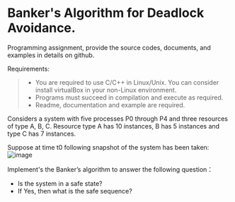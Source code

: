 # **Banker's Algorithm for Deadlock Avoidance.**

Programming assignment, provide the source codes, documents, and examples in details on github.

Requirements:
> + You are required to use C/C++ in Linux/Unix. You can consider install virtualBox in your non-Linux environment.
> + Programs must succeed in compilation and execute as required.
> + Readme, documentation and example are required.

Considers a system with five processes P0 through P4 and three resources of type A, B, C. 
Resource type A has 10 instances, B has 5 instances and type C has 7 instances. 

Suppose at time t0 following snapshot of the system has been taken:
![image](https://user-images.githubusercontent.com/70984569/206687135-fef783d4-332b-4fa6-940f-e06dbeb55008.png)

Implement's the Banker’s algorithm to answer the following question：
+ Is the system in a safe state? 
+ If Yes, then what is the safe sequence?
